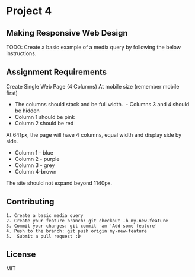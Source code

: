 # Project 4

## Making Responsive Web Design
TODO: Create a basic example of a media query by following the below instructions.

## Assignment Requirements
Create Single Web Page (4 Columns)
At mobile size (remember mobile first) 

- The columns should stack and be full width.  - Columns 3 and 4 should be hidden 
- Column 1 should be pink 
- Column 2 should be red

At 641px, the page will have
4 columns, equal width and display side by side. 
 
* Column 1 - blue
* Column 2 - purple
* Column 3 - grey
* Column 4-brown

The site should not expand beyond 1140px.

## Contributing

    1. Create a basic media query
    2. Create your feature branch: git checkout -b my-new-feature
    3. Commit your changes: git commit -am 'Add some feature'
    4. Push to the branch: git push origin my-new-feature
    5.  Submit a pull request :D

## License
MIT
